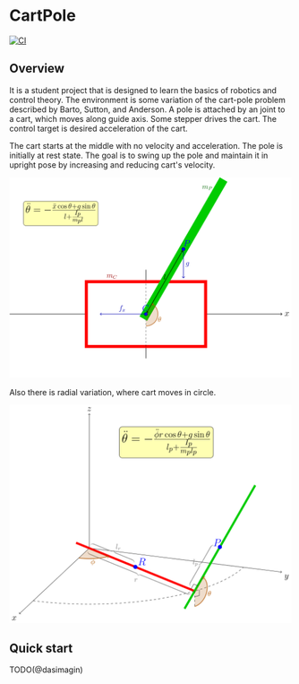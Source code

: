 # CartPole

[![CI](https://github.com/dasimagin/cart_pole/actions/workflows/ci.yml/badge.svg?branch=master)](https://github.com/dasimagin/cart_pole/actions/workflows/ci.yml)


## Overview
It is a student project that is designed to learn the basics of robotics and control theory.
The environment is some variation of the cart-pole problem described by Barto, Sutton, and Anderson.
A pole is attached by an joint to a cart, which moves along guide axis.
Some stepper drives the cart. The control target is desired acceleration of the cart.

The cart starts at the middle with no velocity and acceleration. The pole is initially at rest state.
The goal is to swing up the pole and maintain it in upright pose by increasing and reducing cart's velocity.

![CartPole](docs/svg/classic_cart_pole.svg)

Also there is radial variation, where cart moves in circle.

![RadialCartPole](docs/svg/radial_cart_pole.svg)

## Quick start

TODO(@dasimagin)
